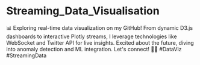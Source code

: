 # Streaming_Data_Visualisation
📊 Exploring real-time data visualization on my GitHub! From dynamic D3.js dashboards to interactive Plotly streams, I leverage technologies like WebSocket and Twitter API for live insights. Excited about the future, diving into anomaly detection and ML integration. Let's connect! 🚀🌐 #DataViz #StreamingData
